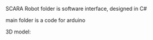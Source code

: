 SCARA Robot folder is software interface, designed in C#

main folder is a code for arduino

3D model:

